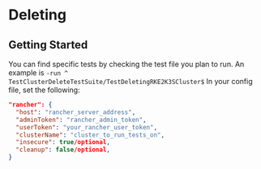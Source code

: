 # Deleting

## Getting Started
You can find specific tests by checking the test file you plan to run. An example is `-run ^ TestClusterDeleteTestSuite/TestDeletingRKE2K3SCluster$`
In your config file, set the following:
```json
"rancher": { 
  "host": "rancher_server_address",
  "adminToken": "rancher_admin_token",
  "userToken": "your_rancher_user_token",
  "clusterName": "cluster_to_run_tests_on",
  "insecure": true/optional,
  "cleanup": false/optional,
}
```

